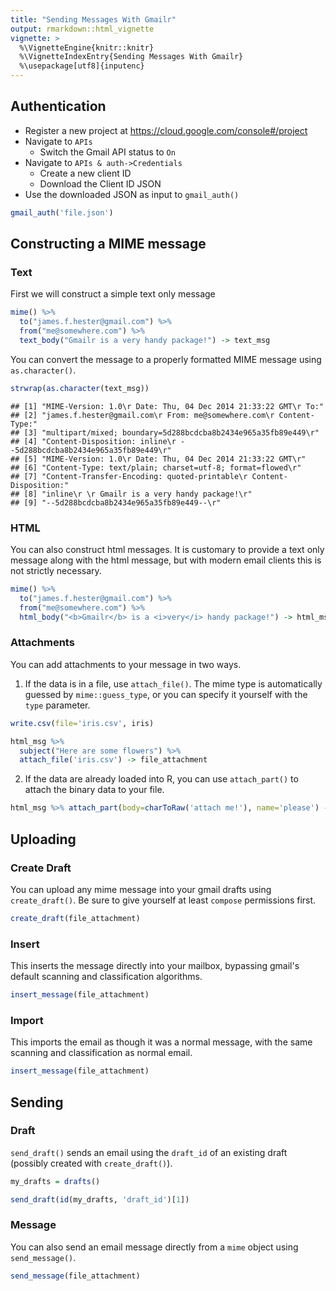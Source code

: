 ```yaml
---
title: "Sending Messages With Gmailr"
output: rmarkdown::html_vignette
vignette: >
  %\VignetteEngine{knitr::knitr}
  %\VignetteIndexEntry{Sending Messages With Gmailr}
  %\usepackage[utf8]{inputenc}
---
```


## Authentication

- Register a new project at https://cloud.google.com/console#/project
- Navigate to `APIs`
    - Switch the Gmail API status to `On`
- Navigate to `APIs & auth->Credentials`
    - Create a new client ID
    - Download the Client ID JSON
- Use the downloaded JSON as input to `gmail_auth()`




```r
gmail_auth('file.json')
```

## Constructing a MIME message

### Text

First we will construct a simple text only message


```r
mime() %>%
  to("james.f.hester@gmail.com") %>%
  from("me@somewhere.com") %>%
  text_body("Gmailr is a very handy package!") -> text_msg
```

You can convert the message to a properly formatted MIME message using `as.character()`.


```r
strwrap(as.character(text_msg))
```

```
## [1] "MIME-Version: 1.0\r Date: Thu, 04 Dec 2014 21:33:22 GMT\r To:"     
## [2] "james.f.hester@gmail.com\r From: me@somewhere.com\r Content-Type:" 
## [3] "multipart/mixed; boundary=5d288bcdcba8b2434e965a35fb89e449\r"      
## [4] "Content-Disposition: inline\r --5d288bcdcba8b2434e965a35fb89e449\r"
## [5] "MIME-Version: 1.0\r Date: Thu, 04 Dec 2014 21:33:22 GMT\r"         
## [6] "Content-Type: text/plain; charset=utf-8; format=flowed\r"          
## [7] "Content-Transfer-Encoding: quoted-printable\r Content-Disposition:"
## [8] "inline\r \r Gmailr is a very handy package!\r"                     
## [9] "--5d288bcdcba8b2434e965a35fb89e449--\r"
```

### HTML

You can also construct html messages.  It is customary to provide a text
only message along with the html message, but with modern email clients this is
not strictly necessary.


```r
mime() %>%
  to("james.f.hester@gmail.com") %>%
  from("me@somewhere.com") %>%
  html_body("<b>Gmailr</b> is a <i>very</i> handy package!") -> html_msg
```

### Attachments

You can add attachments to your message in two ways.

1. If the data is in a file, use `attach_file()`.  The mime type is
   automatically guessed by `mime::guess_type`, or you can specify it yourself
   with the `type` parameter.

```r
write.csv(file='iris.csv', iris)

html_msg %>%
  subject("Here are some flowers") %>%
  attach_file('iris.csv') -> file_attachment
```

2. If the data are already loaded into R, you can use `attach_part()` to attach the binary data to your file.

```r
html_msg %>% attach_part(body=charToRaw('attach me!'), name='please') -> simple_attachment
```

## Uploading
### Create Draft

You can upload any mime message into your gmail drafts using `create_draft()`.
Be sure to give yourself at least `compose` permissions first.


```r
create_draft(file_attachment)
```

### Insert

This inserts the message directly into your mailbox, bypassing gmail's default
scanning and classification algorithms.


```r
insert_message(file_attachment)
```

### Import

This imports the email as though it was a normal message, with the same
scanning and classification as normal email.


```r
insert_message(file_attachment)
```

## Sending

### Draft

`send_draft()` sends an email using the `draft_id` of an existing draft
(possibly created with `create_draft()`).


```r
my_drafts = drafts()

send_draft(id(my_drafts, 'draft_id')[1])
```
### Message

You can also send an email message directly from a `mime` object using `send_message()`.


```r
send_message(file_attachment)
```


